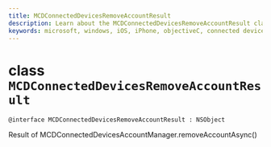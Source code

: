 ```yaml
---
title: MCDConnectedDevicesRemoveAccountResult
description: Learn about the MCDConnectedDevicesRemoveAccountResult class. This class is the result of MCDConnectedDevicesAccountManager.removeAccountAsync().
keywords: microsoft, windows, iOS, iPhone, objectiveC, connected devices, Project Rome
---
```


# class `MCDConnectedDevicesRemoveAccountResult` 

```
@interface MCDConnectedDevicesRemoveAccountResult : NSObject
```  
Result of MCDConnectedDevicesAccountManager.removeAccountAsync()